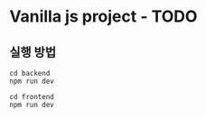 # Vanilla js project - TODO

## 실행 방법

```
cd backend
npm run dev
```

```
cd frontend
npm run dev
```